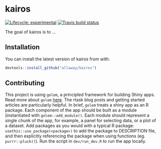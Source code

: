 
<!-- README.md is generated from README.Rmd. Please edit that file -->

# kairos

<!-- badges: start -->

[![Lifecycle:
experimental](https://img.shields.io/badge/lifecycle-experimental-orange.svg)](https://www.tidyverse.org/lifecycle/#experimental)
[![Travis build
status](https://travis-ci.org/allaway/kairos.svg?branch=master)](https://travis-ci.org/allaway/kairos)
<!-- badges: end -->

The goal of kairos is to …

## Installation

You can install the latest version of kairos from with:

``` r
devtools::install_github("allaway/kairos")
```


## Contributing 

This project is using `golem`, a principled framework for building Shiny apps. Read more about `golem` [here](https://thinkr-open.github.io/golem/index.html). The rtask blog posts and getting started articles are particularly helpful. In brief, `golem` treats a shiny app as an R package. Each component of the app should be built as a module (instantiated with `golem::add_module()`. Each module should represent a single chunk of the app, for example, a panel for selecting data, or a plot of a dataset. Add packages as you would with a typical R package: `usethis::use_package(<package>)` to add the package to DESCRIPTION file, and then explicitly referencing the package when using functions (eg. `purrr::pluck()`). Run the script in `dev/run_dev.R` to run the app locally. 
